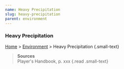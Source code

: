 ```yaml
---
name: Heavy Precipitation
slug: heavy-precipitation
parent: environment
---
```

### Heavy Precipitation
[Home](dm-operations-center) > [Environment](environment) > Heavy Precipitation {.small-text}

> **Sources** <br/>
> Player's Handbook, p. xxx
{.read .small-text}

